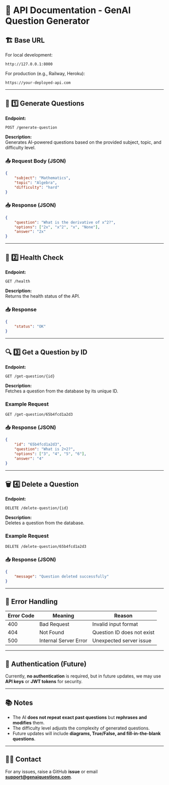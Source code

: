 # 📌 API Documentation - GenAI Question Generator  

## 🏗️ Base URL  
For local development:  
```
http://127.0.0.1:8000
```
For production (e.g., Railway, Heroku):  
```
https://your-deployed-api.com
```

---

## 🚀 1️⃣ Generate Questions  

**Endpoint:**  
```
POST /generate-question
```

**Description:**  
Generates AI-powered questions based on the provided subject, topic, and difficulty level.  

### **📤 Request Body (JSON)**
```json
{
    "subject": "Mathematics",
    "topic": "Algebra",
    "difficulty": "hard"
}
```

### **📥 Response (JSON)**
```json
{
    "question": "What is the derivative of x^2?",
    "options": ["2x", "x^2", "x", "None"],
    "answer": "2x"
}
```

---

## 🏥 2️⃣ Health Check  

**Endpoint:**  
```
GET /health
```

**Description:**  
Returns the health status of the API.  

### **📥 Response**
```json
{
    "status": "OK"
}
```

---

## 🔍 3️⃣ Get a Question by ID  

**Endpoint:**  
```
GET /get-question/{id}
```

**Description:**  
Fetches a question from the database by its unique ID.  

### **Example Request**
```
GET /get-question/65b4fcd1a2d3
```

### **📥 Response (JSON)**
```json
{
    "id": "65b4fcd1a2d3",
    "question": "What is 2+2?",
    "options": ["3", "4", "5", "6"],
    "answer": "4"
}
```

---

## 🗑️ 4️⃣ Delete a Question  

**Endpoint:**  
```
DELETE /delete-question/{id}
```

**Description:**  
Deletes a question from the database.  

### **Example Request**
```
DELETE /delete-question/65b4fcd1a2d3
```

### **📥 Response (JSON)**
```json
{
    "message": "Question deleted successfully"
}
```

---

## 🚨 Error Handling  

| Error Code | Meaning               | Reason |
|------------|----------------------|--------|
| 400        | Bad Request           | Invalid input format |
| 404        | Not Found             | Question ID does not exist |
| 500        | Internal Server Error | Unexpected server issue |

---

## 📌 Authentication (Future)  
Currently, **no authentication** is required, but in future updates, we may use **API keys** or **JWT tokens** for security.

---

## 📚 Notes  
- The AI **does not repeat exact past questions** but **rephrases and modifies** them.  
- The difficulty level adjusts the complexity of generated questions.  
- Future updates will include **diagrams, True/False, and fill-in-the-blank questions**.

---

## 👨‍💻 Contact  
For any issues, raise a GitHub **issue** or email **support@genaiquestions.com**.
